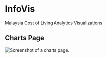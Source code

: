# InfoVis
Malaysia Cost of Living Analytics Visualizations

## Charts Page
![Screenshot of a charts page.](https://github.com/Umxrx/InfoVis/images/chart.png)
